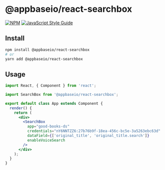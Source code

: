 # @appbaseio/react-searchbox

> 

[![NPM](https://img.shields.io/npm/v/@appbaseio/react-searchbox.svg)](https://www.npmjs.com/package/@appbaseio/react-searchbox) [![JavaScript Style Guide](https://img.shields.io/badge/code_style-standard-brightgreen.svg)](https://standardjs.com)

## Install

```bash
npm install @appbaseio/react-searchbox
# or
yarn add @appbaseio/react-searchbox
```

## Usage

```jsx
import React, { Component } from 'react';

import SearchBox from '@appbaseio/react-searchbox';

export default class App extends Component {
  render() {
    return (
      <div>
        <SearchBox
          app="good-books-ds"
          credentials="nY6NNTZZ6:27b76b9f-18ea-456c-bc5e-3a5263ebc63d"
          dataField={['original_title', 'original_title.search']}
          enableVoiceSearch
        />
      </div>
    );
  }
}
```

